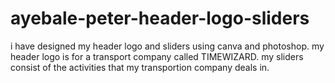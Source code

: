# ayebale-peter-header-logo-sliders
i have designed my header logo and sliders using canva and photoshop.
my header logo is for a  transport company called TIMEWIZARD.
my sliders consist of the activities that my transportion company deals in.
